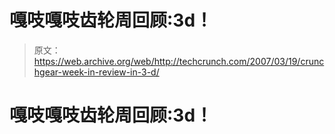 # 嘎吱嘎吱齿轮周回顾:3d！

> 原文：<https://web.archive.org/web/http://techcrunch.com/2007/03/19/crunchgear-week-in-review-in-3-d/>

# 嘎吱嘎吱齿轮周回顾:3d！